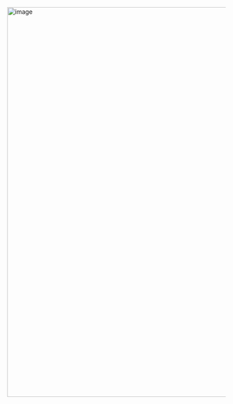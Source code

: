 <img width="1440" height="900" alt="image" src="https://github.com/user-attachments/assets/4f1f974d-a087-4e43-ac9c-b7d77a3f2192" />
